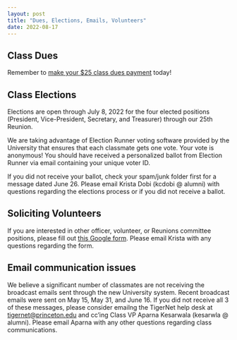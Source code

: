 ```yaml
---
layout: post
title: "Dues, Elections, Emails, Volunteers"
date: 2022-08-17
---
```

## Class Dues

Remember to [make your $25 class dues payment](../../../dues/) today!

## Class Elections

Elections are open through July 8, 2022 for the four elected positions (President, Vice-President, Secretary, and Treasurer) through our 25th Reunion.

We are taking advantage of Election Runner voting software provided by the University that ensures that each classmate gets one vote. Your vote is anonymous! You should have received a personalized ballot from Election Runner via email containing your unique voter ID.

If you did not receive your ballot, check your spam/junk folder first for a message dated June 26. Please email Krista Dobi (kcdobi @ alumni) with questions regarding the elections process or if you did not receive a ballot.

## Soliciting Volunteers

If you are interested in other officer, volunteer, or Reunions committee positions, please fill out [this Google form](https://forms.gle/7N1Nf5uVxRmhRKVy7). Please email Krista with any questions regarding the form.

## Email communication issues

We believe a significant number of classmates are not receiving the broadcast emails sent through the new University system. Recent broadcast emails were sent on May 15, May 31, and June 16. If you did not receive all 3 of these messages, please consider emailng the TigerNet help desk at tigernet@princeton.edu and cc’ing Class VP Aparna Kesarwala (kesarwla @ alumni). Please email Aparna with any other questions regarding class communications.
